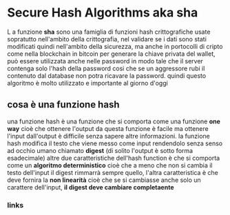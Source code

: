 # Secure Hash Algorithms aka sha

L a funzione **sha** sono una famiglia di funzioni hash crittografiche usate sopratutto nell'ambito della crittografia, nel validare se i dati sono stati modificati quindi nell'ambito della sicurezza, ma anche in portocolli di cripto come nella blockchain in bitcoin per generare la chiave privata del wallet, può essere utilizzata anche nelle password in modo tale che il server contenga solo l'hash della password cosi che se un aggressore rubi il contenuto dal database non potra ricavare la password.
quindi questo algoritmo è molto utilizzato e importante al giorno d'oggi 

## cosa è una funzione hash 
una funzione hash è una funzione che si comporta come una funzione **one way** cioè che ottenere l'output da questa funzione è facile ma ottenere l'input dall'output è difficile senza sapere altre informazioni.
la funzione hash modifica il testo che viene messo come input rendendolo senza senso ad occhio umano chiamato **digest** (di solito l'output è sotto forma esadecimale) altre due caratteristiche dell'hash function è che si comporta come un **algoritmo deterministico** cioè che a meno che non si cambia il testo dell'input il digest rimmarrà sempre quello, l'altra caratteristica è che deve fornira la **non linearità** cioè che se si cambiasse anche solo un carattere dell'input, **il digest deve cambiare completaente**



### links 
